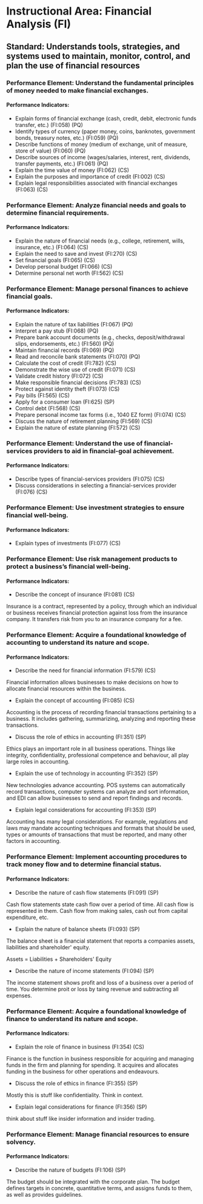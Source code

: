 # Instructional Area: Financial Analysis (FI)

## Standard: Understands tools, strategies, and systems used to maintain, monitor, control, and plan the use of financial resources

### Performance Element: Understand the fundamental principles of money needed to make financial exchanges.

#### Performance Indicators:

* Explain forms of financial exchange (cash, credit, debit, electronic funds transfer, etc.) (FI:058) (PQ)
* Identify types of currency (paper money, coins, banknotes, government bonds, treasury notes, etc.) (FI:059) (PQ)
* Describe functions of money (medium of exchange, unit of measure, store of value) (FI:060) (PQ)
* Describe sources of income (wages/salaries, interest, rent, dividends, transfer payments, etc.) (FI:061) (PQ)
* Explain the time value of money (FI:062) (CS)
* Explain the purposes and importance of credit (FI:002) (CS)
* Explain legal responsibilities associated with financial exchanges (FI:063) (CS)

### Performance Element: Analyze financial needs and goals to determine financial requirements.

#### Performance Indicators:

* Explain the nature of financial needs (e.g., college, retirement, wills, insurance, etc.) (FI:064) (CS)
* Explain the need to save and invest (FI:270) (CS)
* Set financial goals (FI:065) (CS)
* Develop personal budget (FI:066) (CS)
* Determine personal net worth (FI:562) (CS)

### Performance Element: Manage personal finances to achieve financial goals.

#### Performance Indicators:

* Explain the nature of tax liabilities (FI:067) (PQ)
* Interpret a pay stub (FI:068) (PQ)
* Prepare bank account documents (e.g., checks, deposit/withdrawal slips, endorsements, etc.) (FI:560) (PQ)
* Maintain financial records (FI:069) (PQ)
* Read and reconcile bank statements (FI:070) (PQ)
* Calculate the cost of credit (FI:782) (CS)
* Demonstrate the wise use of credit (FI:071) (CS)
* Validate credit history (FI:072) (CS)
* Make responsible financial decisions (FI:783) (CS)
* Protect against identity theft (FI:073) (CS)
* Pay bills (FI:565) (CS)
* Apply for a consumer loan (FI:625) (SP)
* Control debt (FI:568) (CS)
* Prepare personal income tax forms (i.e., 1040 EZ form) (FI:074) (CS)
* Discuss the nature of retirement planning (FI:569) (CS)
* Explain the nature of estate planning (FI:572) (CS)

### Performance Element: Understand the use of financial-services providers to aid in financial-goal achievement.

#### Performance Indicators:

* Describe types of financial-services providers (FI:075) (CS)
* Discuss considerations in selecting a financial-services provider (FI:076) (CS)

### Performance Element: Use investment strategies to ensure financial well-being.

#### Performance Indicators:

* Explain types of investments (FI:077) (CS)

### Performance Element: Use risk management products to protect a business’s financial well-being.

#### Performance Indicators:

* Describe the concept of insurance (FI:081) (CS)

Insurance is a contract, represented by a policy, through which an individual or business receives financial protection against loss from the insurance company.
It transfers risk from you to an insurance company for a fee.

### Performance Element: Acquire a foundational knowledge of accounting to understand its nature and scope.

#### Performance Indicators:

* Describe the need for financial information (FI:579) (CS)

Financial information allows businesses to make decisions on how to allocate financial resources within the business.

* Explain the concept of accounting (FI:085) (CS)

Accounting is the process of recording financial transactions pertaining to a business. 
It includes gathering, summarizing, analyzing and reporting these transactions.

* Discuss the role of ethics in accounting (FI:351) (SP)

Ethics plays an important role in all business operations.
Things like integrity, confidentiality, professional competence and behaviour, all play large roles in accounting.

* Explain the use of technology in accounting (FI:352) (SP)

New technologies advance accounting.
POS systems can automatically record transactions, computer systems can analyze and sort information, and EDI can allow businesses to send and report findings and records.

* Explain legal considerations for accounting (FI:353) (SP)

Accounting has many legal considerations.
For example, regulations and laws may mandate accounting techniques and formats that should be used, types or amounts of transactions that must be reported, and many other factors in accounting.

### Performance Element: Implement accounting procedures to track money flow and to determine financial status.

#### Performance Indicators:

* Describe the nature of cash flow statements (FI:091) (SP)

Cash flow statements state cash flow over a period of time.
All cash flow is represented in them.
Cash flow from making sales, cash out from capital expenditure, etc.

* Explain the nature of balance sheets (FI:093) (SP)

The balance sheet is a financial statement that reports a companies assets, liabilities and shareholder' equity.

Assets = Liabilities + Shareholders' Equity

* Describe the nature of income statements (FI:094) (SP)

The income statement shows profit and loss of a business over a period of time.
You determine proit or loss by taing revenue and subtracting all expenses.

### Performance Element: Acquire a foundational knowledge of finance to understand its nature and scope.

#### Performance Indicators:

* Explain the role of finance in business (FI:354) (CS)

Finance is the function in business responsible for acquiring and managing funds in the firm and planning for spending.
It acquires and allocates funding in the business for other operations and endeavours.

* Discuss the role of ethics in finance (FI:355) (SP)

Mostly this is stuff like confidentiality. Think in context.

* Explain legal considerations for finance (FI:356) (SP)

think about stuff like insider information and insider trading.

### Performance Element: Manage financial resources to ensure solvency.

#### Performance Indicators:

* Describe the nature of budgets (FI:106) (SP)

The budget should be integrated with the corporate plan.
The budget defines targets in concrete, quantitative terms, and assigns funds to them, as well as provides guidelines.

